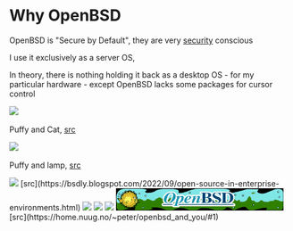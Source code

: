 <style>body { background: url(.pix/puf.gif) no-repeat; background-position: top right !important; background-attachment: fixed; background-size: 120px auto; /* Adjust the size as needed */ }</style>

# Why OpenBSD

OpenBSD is "Secure by Default", they are very [security](https://www.openbsd.org/security.html) conscious

I use it exclusively as a server OS,

In theory, there is nothing holding it back as a desktop OS - for my particular hardware - except OpenBSD lacks some packages for cursor control

<img src=".pix/puf_and_cat.avif" style="width:150px; height: auto;">

Puffy and Cat, [src](https://www.linux.org.ru/gallery/screenshots/4888769)

<img src=".pix/puf_lamp.avif" style="width:150px; height: auto;">

Puffy and lamp, [src](https://www.reddit.com/r/openbsd/comments/dr6ixq/a_puffy_lamp/)

<img src=".pix/puf_shiny.avif" style="width:150px; height: auto;">
[src](https://bsdly.blogspot.com/2022/09/open-source-in-enterprise-environments.html)

<img src=".pix/puf_irl1.avif" style="width:150px; height: auto;">
<img src=".pix/puf_irl2.avif" style="width:150px; height: auto;">
<img src=".pix/puf_irl3.avif" style="width:150px; height: auto;">

<img src=".pix/puf_banner1.gif" style="width:300px; height: auto;">
[src](https://home.nuug.no/~peter/openbsd_and_you/#1)
